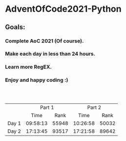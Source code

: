 # AdventOfCode2021-Python

## Goals:
### Complete AoC 2021 (Of course).
### Make each day in less than 24 hours.
### Learn more RegEX.
### Enjoy and happy coding :)

<br>
<br>

<table>
  <tr>
    <td></td>
    <td colspan=2 align=center>Part 1</td>
    <td colspan=2 align=center>Part 2</td>
  </tr>
  <tr>
    <td></td>
    <td align=center>Time</td>
    <td align=center>Rank</td>
    <td align=center>Time</td>
    <td align=center>Rank</td>
  </tr>
  <tr>
    <td>Day 1</td>
    <td>09:58:13</td>
    <td>55948</td>
    <td>10:26:58</td>
    <td>50032</td>
  </tr>
  <tr>
    <td>Day 2</td>
    <td>17:13:45</td>
    <td>93517</td>
    <td>17:21:58</td>
    <td>89642</td>
  </tr>
</table>